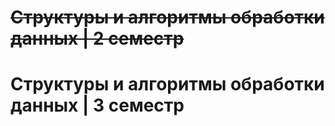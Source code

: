 <h1><s>Структуры и алгоритмы обработки данных | 2 семестр</s></h1>
<h1>Структуры и алгоритмы обработки данных | 3 семестр</h1>
